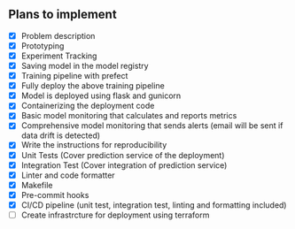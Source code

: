 ## Plans to implement

- [X] Problem description
- [X] Prototyping
- [X] Experiment Tracking
- [X] Saving model in the model registry
- [X] Training pipeline with prefect
- [X] Fully deploy the above training pipeline
- [X] Model is deployed using flask and gunicorn
- [X] Containerizing the deployment code
- [X] Basic model monitoring that calculates and reports metrics
- [X] Comprehensive model monitoring that sends alerts (email will be sent if data drift is detected)
- [X] Write the instructions for reproducibility
- [X] Unit Tests (Cover prediction service of the deployment)
- [X] Integration Test (Cover integration of prediction service)
- [X] Linter and code formatter
- [X] Makefile
- [X] Pre-commit hooks
- [X] CI/CD pipeline (unit test, integration test, linting and formatting included)
- [ ] Create infrastrcture for deployment using terraform
